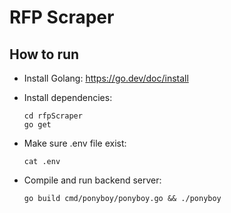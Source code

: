 # RFP Scraper

## How to run

* Install Golang: https://go.dev/doc/install

* Install dependencies:
    ```
    cd rfpScraper
    go get
    ```
* Make sure .env file exist:
  ```
  cat .env
  ```
* Compile and run backend server:
    ```
    go build cmd/ponyboy/ponyboy.go && ./ponyboy
    ```
